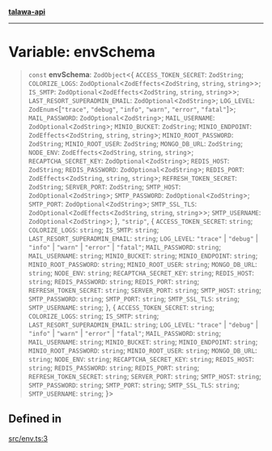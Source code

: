 [**talawa-api**](../../README.md)

***

# Variable: envSchema

> `const` **envSchema**: `ZodObject`\<\{ `ACCESS_TOKEN_SECRET`: `ZodString`; `COLORIZE_LOGS`: `ZodOptional`\<`ZodEffects`\<`ZodString`, `string`, `string`\>\>; `IS_SMTP`: `ZodOptional`\<`ZodEffects`\<`ZodString`, `string`, `string`\>\>; `LAST_RESORT_SUPERADMIN_EMAIL`: `ZodOptional`\<`ZodString`\>; `LOG_LEVEL`: `ZodEnum`\<[`"trace"`, `"debug"`, `"info"`, `"warn"`, `"error"`, `"fatal"`]\>; `MAIL_PASSWORD`: `ZodOptional`\<`ZodString`\>; `MAIL_USERNAME`: `ZodOptional`\<`ZodString`\>; `MINIO_BUCKET`: `ZodString`; `MINIO_ENDPOINT`: `ZodEffects`\<`ZodString`, `string`, `string`\>; `MINIO_ROOT_PASSWORD`: `ZodString`; `MINIO_ROOT_USER`: `ZodString`; `MONGO_DB_URL`: `ZodString`; `NODE_ENV`: `ZodEffects`\<`ZodString`, `string`, `string`\>; `RECAPTCHA_SECRET_KEY`: `ZodOptional`\<`ZodString`\>; `REDIS_HOST`: `ZodString`; `REDIS_PASSWORD`: `ZodOptional`\<`ZodString`\>; `REDIS_PORT`: `ZodEffects`\<`ZodString`, `string`, `string`\>; `REFRESH_TOKEN_SECRET`: `ZodString`; `SERVER_PORT`: `ZodString`; `SMTP_HOST`: `ZodOptional`\<`ZodString`\>; `SMTP_PASSWORD`: `ZodOptional`\<`ZodString`\>; `SMTP_PORT`: `ZodOptional`\<`ZodString`\>; `SMTP_SSL_TLS`: `ZodOptional`\<`ZodEffects`\<`ZodString`, `string`, `string`\>\>; `SMTP_USERNAME`: `ZodOptional`\<`ZodString`\>; \}, `"strip"`, \{ `ACCESS_TOKEN_SECRET`: `string`; `COLORIZE_LOGS`: `string`; `IS_SMTP`: `string`; `LAST_RESORT_SUPERADMIN_EMAIL`: `string`; `LOG_LEVEL`: `"trace"` \| `"debug"` \| `"info"` \| `"warn"` \| `"error"` \| `"fatal"`; `MAIL_PASSWORD`: `string`; `MAIL_USERNAME`: `string`; `MINIO_BUCKET`: `string`; `MINIO_ENDPOINT`: `string`; `MINIO_ROOT_PASSWORD`: `string`; `MINIO_ROOT_USER`: `string`; `MONGO_DB_URL`: `string`; `NODE_ENV`: `string`; `RECAPTCHA_SECRET_KEY`: `string`; `REDIS_HOST`: `string`; `REDIS_PASSWORD`: `string`; `REDIS_PORT`: `string`; `REFRESH_TOKEN_SECRET`: `string`; `SERVER_PORT`: `string`; `SMTP_HOST`: `string`; `SMTP_PASSWORD`: `string`; `SMTP_PORT`: `string`; `SMTP_SSL_TLS`: `string`; `SMTP_USERNAME`: `string`; \}, \{ `ACCESS_TOKEN_SECRET`: `string`; `COLORIZE_LOGS`: `string`; `IS_SMTP`: `string`; `LAST_RESORT_SUPERADMIN_EMAIL`: `string`; `LOG_LEVEL`: `"trace"` \| `"debug"` \| `"info"` \| `"warn"` \| `"error"` \| `"fatal"`; `MAIL_PASSWORD`: `string`; `MAIL_USERNAME`: `string`; `MINIO_BUCKET`: `string`; `MINIO_ENDPOINT`: `string`; `MINIO_ROOT_PASSWORD`: `string`; `MINIO_ROOT_USER`: `string`; `MONGO_DB_URL`: `string`; `NODE_ENV`: `string`; `RECAPTCHA_SECRET_KEY`: `string`; `REDIS_HOST`: `string`; `REDIS_PASSWORD`: `string`; `REDIS_PORT`: `string`; `REFRESH_TOKEN_SECRET`: `string`; `SERVER_PORT`: `string`; `SMTP_HOST`: `string`; `SMTP_PASSWORD`: `string`; `SMTP_PORT`: `string`; `SMTP_SSL_TLS`: `string`; `SMTP_USERNAME`: `string`; \}\>

## Defined in

[src/env.ts:3](https://github.com/Suyash878/talawa-api/blob/095e6964ce2a06c1c30d1acf81b6162203f1db91/src/env.ts#L3)
